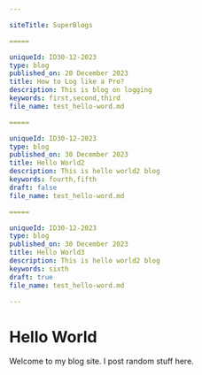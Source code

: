 ```yaml
---

siteTitle: SuperBlogs

=====

uniqueId: ID30-12-2023
type: blog
published_on: 20 December 2023
title: How to Log like a Pro?
description: This is blog on logging
keywords: first,second,third
file_name: test_hello-word.md

=====

uniqueId: ID30-12-2023
type: blog
published_on: 30 December 2023
title: Hello World2
description: This is hello world2 blog
keywords: fourth,fifth
draft: false
file_name: test_hello-word.md

=====

uniqueId: ID30-12-2023
type: blog
published_on: 30 December 2023
title: Hello World3
description: This is hello world2 blog
keywords: sixth
draft: true
file_name: test_hello-word.md

---
```



# Hello World

Welcome to my blog site. I post random stuff here. 